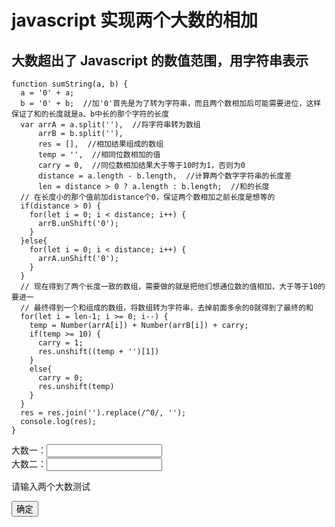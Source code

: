 # javascript 实现两个大数的相加

## 大数超出了 Javascript 的数值范围，用字符串表示

    function sumString(a, b) {
      a = '0' + a;
      b = '0' + b;  //加'0'首先是为了转为字符串，而且两个数相加后可能需要进位，这样保证了和的长度就是a、b中长的那个字符的长度
      var arrA = a.split(''),  //将字符串转为数组
          arrB = b.split(''),
          res = [],  //相加结果组成的数组
          temp = '',  //相同位数相加的值
          carry = 0,  //同位数相加结果大于等于10时为1，否则为0
          distance = a.length - b.length,  //计算两个数字字符串的长度差
          len = distance > 0 ? a.length : b.length;  //和的长度
      // 在长度小的那个值前加distance个0，保证两个数相加之前长度是想等的
      if(distance > 0) {
        for(let i = 0; i < distance; i++) {
          arrB.unShift('0');
        }
      }else{
        for(let i = 0; i < distance; i++) {
          arrA.unShift('0');
        }
      }
      // 现在得到了两个长度一致的数组，需要做的就是把他们想通位数的值相加，大于等于10的要进一
      // 最终得到一个和组成的数组，将数组转为字符串，去掉前面多余的0就得到了最终的和
      for(let i = len-1; i >= 0; i--) {
        temp = Number(arrA[i]) + Number(arrB[i]) + carry;
        if(temp >= 10) {
          carry = 1;
          res.unshift((temp + '')[1])
        }
        else{
          carry = 0;
          res.unshift(temp)
        }
      }
      res = res.join('').replace(/^0/, '');
      console.log(res);
    }

大数一：<input class='num1' /></br>
大数二：<input class='num2'/>

<p>请输入两个大数测试</p>

<button class='but' onClick='add()'>确定</button>
    <script>
      function sumString(a, b) {
        //取两个数字的最大长度
        let maxLength = Math.max(a.length, b.length);
        //用0去补齐长度
        a = a.padStart(maxLength, 0); //"0009007199254740991"
        b = b.padStart(maxLength, 0); //"1234567899999999999"
        //定义加法过程中需要用到的变量
        let t = 0;
        let f = 0; //"进位"
        let sum = "";
        for (let i = maxLength - 1; i >= 0; i--) {
          t = parseInt(a[i]) + parseInt(b[i]) + f;
          f = Math.floor(t / 10);
          sum = (t % 10) + sum;
        }
        if (f == 1) {
          sum = "1" + sum;
        }
        return sum;
      }
      function add() {
        var num1 =document.querySelector(".num1");
        console.log(typeof(num1))
        console.log(num1.value)
        var num2 = document.querySelector(".num2");
        console.log(typeof(num2))
        var but = document.querySelector("p");
        but.textContent = sumString(num1.value, num2.value);

      }
    </script>
